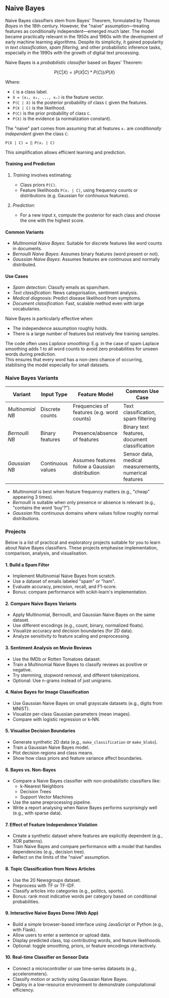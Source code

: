 
## Naive Bayes

Naive Bayes classifiers stem from Bayes’ Theorem, formulated by *Thomas Bayes* in the 18th century.
However, the "naive" assumption—treating features as conditionally independent—emerged much later.
The model became practically relevant in the 1950s and 1960s with the development of early machine
learning algorithms. Despite its simplicity, it gained popularity in *text classification*,
*spam filtering*, and other probabilistic inference tasks, especially in the 1990s with the growth
of digital text processing.

Naive Bayes is a *probabilistic classifier* based on Bayes’ Theorem:

```math
P(C | X) = (P(X | C) * P(C)) / P(X)
```

Where:
- `C` is a class label.
- `X = (x₁, x₂, ..., xₙ)` is the feature vector.
- `P(C | X)` is the posterior probability of class `C` given the features.
- `P(X | C)` is the likelihood.
- `P(C)` is the prior probability of class `C`.
- `P(X)` is the evidence (a normalization constant).

The "naive" part comes from assuming that all features `xᵢ`
are *conditionally independent* given the class `C`:

```
P(X | C) = ∏ P(xᵢ | C)
```

This simplification allows efficient learning and prediction.

#### Training and Prediction

1. *Training* involves estimating:
   - Class priors `P(C)`.
   - Feature likelihoods `P(xᵢ | C)`, using frequency counts or
     distributions (e.g. Gaussian for continuous features).

2. *Prediction*:
   - For a new input `X`, compute the posterior for each class
     and choose the one with the highest score.

#### Common Variants

- *Multinomial Naive Bayes*: Suitable for discrete features like word counts in documents.
- *Bernoulli Naive Bayes*: Assumes binary features (word present or not).
- *Gaussian Naive Bayes*: Assumes features are continuous and normally distributed.

#### Use Cases

- *Spam detection*: Classify emails as spam/ham.
- *Text classification*: News categorisation, sentiment analysis.
- *Medical diagnosis*: Predict disease likelihood from symptoms.
- *Document classification*: Fast, scalable method even with large vocabularies.

Naive Bayes is particularly effective when:
- The independence assumption roughly holds.
- There is a large number of features but relatively few training samples.

The code often uses *Laplace smoothing*: E.g. in the case of spam Laplace smoothing adds 1 to
all word counts to avoid zero probabilities for unseen words during prediction.  
This ensures that every word has a non-zero chance of occurring, stabilising the model
especially for small datasets.

### Naive Bayes Variants

| Variant             | Input Type         | Feature Model                        | Common Use Case                |
|---------------------|--------------------|--------------------------------------|--------------------------------|
| *Multinomial NB*  | Discrete counts     | Frequencies of features (e.g. word counts) | Text classification, spam filtering |
| *Bernoulli NB*    | Binary features     | Presence/absence of features         | Binary text features, document classification |
| *Gaussian NB*     | Continuous values   | Assumes features follow a Gaussian distribution | Sensor data, medical measurements, numerical features |

- *Multinomial* is best when feature frequency matters (e.g., "cheap" appearing 3 times).
- *Bernoulli* is suitable when only presence or absence is relevant (e.g., "contains the word 'buy'?").
- *Gaussian* fits continuous domains where values follow roughly normal distributions.


### Projects

Below is a list of practical and exploratory projects suitable for you to learn about
Naive Bayes classifiers. These projects emphasise implementation, comparison, analysis,
and visualisation.

#### 1. Build a Spam Filter
- Implement Multinomial Naive Bayes from scratch.
- Use a dataset of emails labeled "spam" or "ham".
- Evaluate accuracy, precision, recall, and F1-score.
- Bonus: compare performance with scikit-learn's implementation.

#### 2. Compare Naive Bayes Variants
- Apply Multinomial, Bernoulli, and Gaussian Naive Bayes on the same dataset.
- Use different encodings (e.g., count, binary, normalized floats).
- Visualize accuracy and decision boundaries (for 2D data).
- Analyze sensitivity to feature scaling and preprocessing.

#### 3. Sentiment Analysis on Movie Reviews
- Use the IMDb or Rotten Tomatoes dataset.
- Train a Multinomial Naive Bayes to classify reviews as positive or negative.
- Try stemming, stopword removal, and different tokenizations.
- Optional: Use n-grams instead of just unigrams.

#### 4. Naive Bayes for Image Classification
- Use Gaussian Naive Bayes on small grayscale datasets (e.g., digits from MNIST).
- Visualize per-class Gaussian parameters (mean images).
- Compare with logistic regression or k-NN.

#### 5. Visualise Decision Boundaries
- Generate synthetic 2D data (e.g., `make_classification` or `make_blobs`).
- Train a Gaussian Naive Bayes model.
- Plot decision regions and class means.
- Show how class priors and feature variance affect boundaries.

#### 6. Bayes vs. Non-Bayes
- Compare a Naive Bayes classifier with non-probabilistic classifiers like:
  - k-Nearest Neighbors
  - Decision Trees
  - Support Vector Machines
- Use the same preprocessing pipeline.
- Write a report analysing when Naive Bayes performs surprisingly well (e.g., with sparse data).

#### 7. Effect of Feature Independence Violation
- Create a synthetic dataset where features are explicitly dependent (e.g., XOR patterns).
- Train Naive Bayes and compare performance with a model that handles dependencies (e.g., decision tree).
- Reflect on the limits of the "naive" assumption.

#### 8. Topic Classification from News Articles
- Use the 20 Newsgroups dataset.
- Preprocess with TF or TF-IDF.
- Classify articles into categories (e.g., politics, sports).
- Bonus: rank most indicative words per category based on conditional probabilities.

#### 9. Interactive Naive Bayes Demo (Web App)
- Build a simple browser-based interface using JavaScript or Python (e.g., with Flask).
- Allow users to enter a sentence or upload data.
- Display predicted class, top contributing words, and feature likelihoods.
- Optional: toggle smoothing, priors, or feature encodings interactively.

#### 10. Real-time Classifier on Sensor Data
- Connect a microcontroller or use time-series datasets (e.g., accelerometers).
- Classify motion or activity using Gaussian Naive Bayes.
- Deploy in a low-resource environment to demonstrate computational efficiency.
